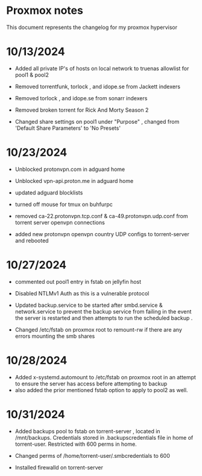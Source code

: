 

# Proxmox notes 

This document represents the changelog for my proxmox hypervisor 


# 10/13/2024 

* Added all private IP's of hosts on local network to truenas allowlist for pool1 & pool2 

* Removed torrentfunk, torlock , and idope.se from Jackett indexers 

* Removed  torlock , and idope.se from sonarr indexers

* Removed broken torrent for Rick And Morty Season 2 

* Changed share settings on pool1 under "Purpose" , changed from 'Default Share Parameters' to 'No Presets'

# 10/23/2024 

* Unblocked protonvpn.com in adguard home 

* Unblocked vpn-api.proton.me in adguard home 

* updated adguard blocklists 

* turned off mouse for tmux on buhfurpc 

* removed ca-22.protonvpn.tcp.conf & ca-49.protonvpn.udp.conf from torrent server openvpn connections

* added new protonvpn openvpn country UDP configs to torrent-server and rebooted 

# 10/27/2024 

* commented out pool1 entry in fstab on jellyfin host 

* Disabled NTLMv1 Auth as this is a vulnerable protocol 

* Updated backup.service to be started after smbd.service & network.service to prevent the backup service from failing in the event the server is restarted and then attempts to run the scheduled backup . 

* Changed /etc/fstab on proxmox root to remount-rw if there are any errors mounting the smb shares 

# 10/28/2024 

* Added x-systemd.automount to /etc/fstab on proxmox root in an attempt to ensure the server has access before attempting to backup 
* also added the prior mentioned fstab option to apply to pool2 as well.


# 10/31/2024

* Added backups pool to fstab on torrent-server , located in /mnt/backups. Credentials stored in .backupscredentials file in home of torrent-user. Restricted with 600 perms in home.

* Changed perms of /home/torrent-user/.smbcredentials to 600 

* Installed firewalld on torrent-server


